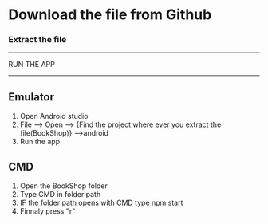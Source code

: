 # Download the file from Github
### Extract the file 

************
RUN THE APP
***********

## Emulator
1) Open Android studio 
2) File --> Open --> {Find the project where ever you extract the file(BookShop)} -->android
3) Run the app

## CMD

1. Open the BookShop folder
2. Type CMD in folder path
3. IF the folder path opens with CMD type npm start
4. Finnaly press "r" 
	
